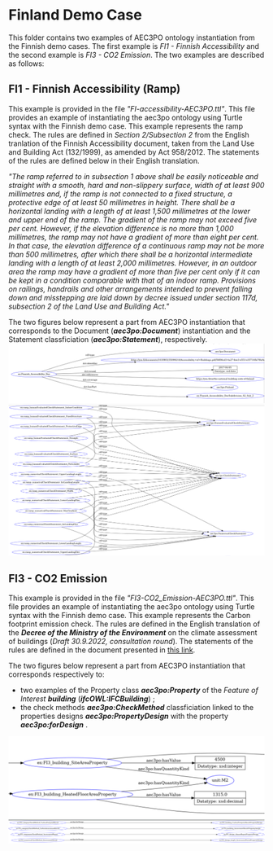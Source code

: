 # Finland Demo Case
This folder contains two examples of AEC3PO ontology instantiation from the Finnish demo cases. The first example is _FI1 - Finnish Accessibility_ and the second example is _FI3 - CO2 Emission_. The two examples are described as follows:

## FI1 - Finnish Accessibility (Ramp)

This example is provided in the file _"FI-accessibility-AEC3PO.ttl"_. This file provides an example of instantiating the aec3po ontology using Turtle syntax with the Finnish demo case. This example represents the ramp check. The rules are defined in _Section 2/Subsection 2_ from the English tranlation of the Finnish Accessibility document, taken from the Land Use and Building Act (132/1999), as amended by Act 958/2012. The statements of the rules are defined below in their English translation.

_"The ramp referred to in subsection 1 above shall be easily noticeable and straight with a smooth, hard and non-slippery surface, width of at least 900 millimetres and, if the ramp is not connected to a fixed structure, a protective edge of at least 50 millimetres in height. There shall be a horizontal landing with a length of at least 1,500 millimetres at the lower and upper end of the ramp. The gradient of the ramp may not exceed five per cent. However, if the elevation difference is no more than 1,000 millimetres, the ramp may not have a gradient of more than eight per cent. In that case, the elevation difference of a continuous ramp may not be more than 500 millimetres, after which there shall be a horizontal intermediate landing with a length of at least 2,000 millimetres. However, in an outdoor area the ramp may have a gradient of more than five per cent only if it can be kept in a condition comparable with that of an indoor ramp. Provisions on railings, handrails and other arrangements intended to prevent falling down and misstepping are laid down by decree issued under section 117d, subsection 2 of the Land Use and Building Act."_

The two figures below represent a part from AEC3PO instantiation that corresponds to the Document (**_aec3po:Document_**) instantiation and the Statement classficiation (**_aec3po:Statement_**), respectively.
![Images](FI1-Doc.png) 
![Images](FI1-StatementsClassification.png) 

## FI3 - CO2 Emission

This example is provided in the file _"FI3-CO2_Emission-AEC3PO.ttl"_. This file provides an example of instantiating the aec3po ontology using Turtle syntax with the Finnish demo case. This example represents the Carbon footprint emission check. The rules are defined in the English translation of the _**Decree of the Ministry of the Environment**_ on the climate assessment of buildings (_Draft 30.9.2022, consultation round_). The statements of the rules are defined in the document presented in [this link](https://vttgroup.sharepoint.com/:w:/r/sites/EU-projectpreparationDigitalpermitsandcompliancecheck/_layouts/15/Doc.aspx?sourcedoc=%7BB135D7E5-FBF8-4AA2-A12D-7F5856EE7A38%7D&file=Use%20Case%20FI3%20extract%20from%20the%20regulations.docx&action=default&mobileredirect=true&cid=495d26c0-9bbb-4fa1-a732-648047ecf92b).

The two figures below represent a part from AEC3PO instantiation that corresponds respectively to:
* two examples of the Property class **_aec3po:Property_** of the _Feature of Interest_ **_building_** (**_ifcOWL:IFCBuilding_**) ;
* the check methods **_aec3po:CheckMethod_** classficiation linked to the properties designs **_aec3po:PropertyDesign_** with the property **_aec3po:forDesign_** .

![Images](FI3-Property.png) 
![Images](FI3-forDesign.png)   
